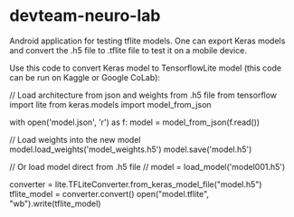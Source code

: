 # devteam-neuro-lab
Android application for testing tflite models. One can export Keras models and convert the .h5 file to .tflite file to test it on a mobile device.

Use this code to convert Keras model to TensorflowLite model (this code can be run on Kaggle or Google CoLab):

// Load architecture from json and weights from .h5 file 
from tensorflow import lite
from keras.models import model_from_json

with open('model.json', 'r') as f:
    model = model_from_json(f.read())

// Load weights into the new model
model.load_weights('model_weights.h5')
model.save('model.h5')

// Or load model direct from .h5 file 
// model = load_model('model001.h5')

converter = lite.TFLiteConverter.from_keras_model_file("model.h5")
tflite_model = converter.convert()
open("model.tflite", "wb").write(tflite_model)

